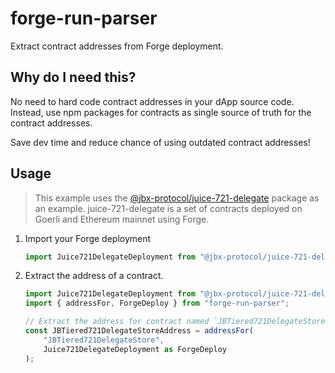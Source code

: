 # forge-run-parser

Extract contract addresses from Forge deployment.

## Why do I need this?

No need to hard code contract addresses in your dApp source code. Instead, use npm packages for contracts as single source of truth for the contract addresses.

Save dev time and reduce chance of using outdated contract addresses!

## Usage

> This example uses the [@jbx-protocol/juice-721-delegate](https://github.com/jbx-protocol/juice-721-delegate) package as an example. juice-721-delegate is a set of contracts deployed on Goerli and Ethereum mainnet using Forge.

1. Import your Forge deployment
   ```ts
   import Juice721DelegateDeployment from "@jbx-protocol/juice-721-delegate/broadcast/Deploy.s.sol/5/run-latest.json";
   ```
1. Extract the address of a contract.

   ```ts
   import Juice721DelegateDeployment from "@jbx-protocol/juice-721-delegate/broadcast/Deploy.s.sol/5/run-latest.json";
   import { addressFor, ForgeDeploy } from "forge-run-parser";

   // Extract the address for contract named `JBTiered721DelegateStore` 
   const JBTiered721DelegateStoreAddress = addressFor(
       "JBTiered721DelegateStore",
       Juice721DelegateDeployment as ForgeDeploy
   );
   ```
